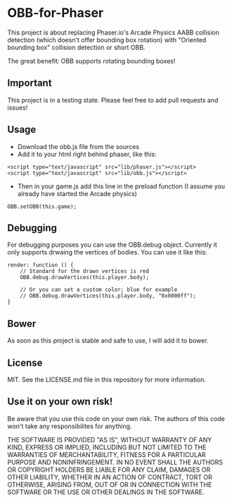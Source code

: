 # OBB-for-Phaser
This project is about replacing Phaser.io's Arcade Physics AABB collision detection (which doesn't offer bounding box rotation) with "Oriented bounding box" collision detection or short OBB.

The great benefit: OBB supports rotating bounding boxes!

## Important
This project is in a testing state. Please feel free to add pull requests and issues!

## Usage
- Download the obb.js file from the sources
- Add it to your html right behind phaser, like this:
```
<script type="text/javascript" src="lib/phaser.js"></script>
<script type="text/javascript" src="lib/obb.js"></script>
```
- Then in your game.js add this line in the preload function (I assume you already have started the Arcade physics)
```
OBB.setOBB(this.game);
```

## Debugging
For debugging purposes you can use the OBB.debug object. Currently it only supports drwaing the vertices of bodies.
You can use it like this:
```
render: function () {
    // Standard for the drawn vertices is red
    OBB.debug.drawVertices(this.player.body);
    
    // Or you can set a custom color; blue for example
    // OBB.debug.drawVertices(this.player.body, "0x0000ff");
}
```

## Bower
As soon as this project is stable and safe to use, I will add it to bower.

## License
MIT. See the LICENSE.md file in this repository for more information.

## Use it on your own risk!
Be aware that you use this code on your own risk. The authors of this code won't take any responsibilites for anything.

THE SOFTWARE IS PROVIDED "AS IS", WITHOUT WARRANTY OF ANY KIND, EXPRESS OR
IMPLIED, INCLUDING BUT NOT LIMITED TO THE WARRANTIES OF MERCHANTABILITY,
FITNESS FOR A PARTICULAR PURPOSE AND NONINFRINGEMENT. IN NO EVENT SHALL THE
AUTHORS OR COPYRIGHT HOLDERS BE LIABLE FOR ANY CLAIM, DAMAGES OR OTHER
LIABILITY, WHETHER IN AN ACTION OF CONTRACT, TORT OR OTHERWISE, ARISING FROM,
OUT OF OR IN CONNECTION WITH THE SOFTWARE OR THE USE OR OTHER DEALINGS IN THE
SOFTWARE.

